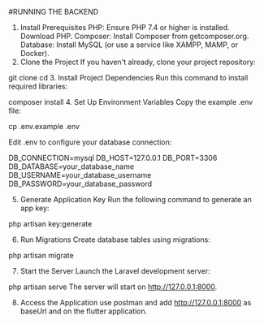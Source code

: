 #RUNNING THE BACKEND
1. Install Prerequisites
PHP: Ensure PHP 7.4 or higher is installed. Download PHP.
Composer: Install Composer from getcomposer.org.
Database: Install MySQL (or use a service like XAMPP, MAMP, or Docker).
2. Clone the Project
If you haven't already, clone your project repository:

git clone <repository-url>
cd <project-folder>
3. Install Project Dependencies
Run this command to install required libraries:

composer install
4. Set Up Environment Variables
Copy the example .env file:

cp .env.example .env

Edit .env to configure your database connection:

DB_CONNECTION=mysql
DB_HOST=127.0.0.1
DB_PORT=3306
DB_DATABASE=your_database_name
DB_USERNAME=your_database_username
DB_PASSWORD=your_database_password

5. Generate Application Key
Run the following command to generate an app key:


php artisan key:generate

6. Run Migrations
Create database tables using migrations:

php artisan migrate

7. Start the Server
Launch the Laravel development server:


php artisan serve
The server will start on http://127.0.0.1:8000.

8. Access the Application
use postman and add http://127.0.0.1:8000 as baseUrl and on the flutter application.